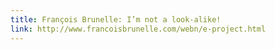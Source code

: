 ```yaml
---
title: François Brunelle: I’m not a look-alike!
link: http://www.francoisbrunelle.com/webn/e-project.html
---
```

